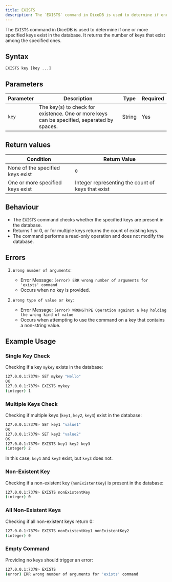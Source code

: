 ```yaml
---
title: EXISTS
description: The `EXISTS` command in DiceDB is used to determine if one or more specified keys exist in the database. It returns the number of keys that exist among the specified ones.
---
```


The `EXISTS` command in DiceDB is used to determine if one or more specified keys exist in the database. It returns the number of keys that exist among the specified ones.

## Syntax
```
EXISTS key [key ...]
```

## Parameters

| Parameter | Description                                    | Type   | Required |
|-----------|------------------------------------------------|--------|----------|
| `key`     | The key(s) to check for existence. One or more keys can be specified, separated by spaces. | String | Yes      |

## Return values

| Condition                                      | Return Value                                      |
|------------------------------------------------|---------------------------------------------------|
| None of the specified keys exist               | `0`                                               |
| One or more specified keys exist               | Integer representing the count of keys that exist |

## Behaviour
- The `EXISTS` command checks whether the specified keys are present in the database.
- Returns 1 or 0, or for multiple keys returns the count of existing keys.
- The command performs a read-only operation and does not modify the database.

## Errors
1. `Wrong number of arguments`:
   - Error Message: `(error) ERR wrong number of arguments for 'exists' command`
   - Occurs when no key is provided.

2. `Wrong type of value or key`:
   - Error Message: `(error) WRONGTYPE Operation against a key holding the wrong kind of value`
   - Occurs when attempting to use the command on a key that contains a non-string value.

## Example Usage

### Single Key Check
Checking if a key `mykey` exists in the database:

```bash
127.0.0.1:7379> SET mykey "Hello"
OK
127.0.0.1:7379> EXISTS mykey
(integer) 1
```

### Multiple Keys Check
Checking if multiple keys (`key1`, `key2`, `key3`) exist in the database:

```bash
127.0.0.1:7379> SET key1 "value1"
OK
127.0.0.1:7379> SET key2 "value2"
OK
127.0.0.1:7379> EXISTS key1 key2 key3
(integer) 2
```
In this case, `key1` and `key2` exist, but `key3` does not.

### Non-Existent Key
Checking if a non-existent key (`nonExistentKey`) is present in the database:

```bash
127.0.0.1:7379> EXISTS nonExistentKey
(integer) 0
```

### All Non-Existent Keys
Checking if all non-existent keys return 0:

```bash
127.0.0.1:7379> EXISTS nonExistentKey1 nonExistentKey2
(integer) 0
```

### Empty Command
Providing no keys should trigger an error:

```bash
127.0.0.1:7379> EXISTS
(error) ERR wrong number of arguments for 'exists' command
```